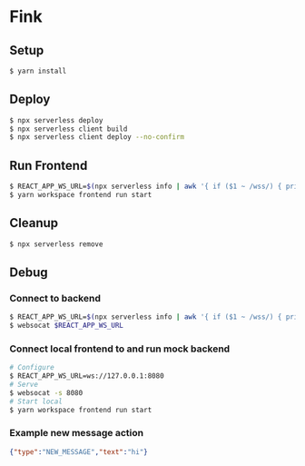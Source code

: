 # Fink

## Setup
```bash
$ yarn install
```

## Deploy
```bash
$ npx serverless deploy
$ npx serverless client build
$ npx serverless client deploy --no-confirm
```

## Run Frontend
```bash
$ REACT_APP_WS_URL=$(npx serverless info | awk '{ if ($1 ~ /wss/) { print $1 } }')
$ yarn workspace frontend run start
```

## Cleanup
```bash
$ npx serverless remove
```

## Debug

### Connect to backend
```bash
$ REACT_APP_WS_URL=$(npx serverless info | awk '{ if ($1 ~ /wss/) { print $1 } }')
$ websocat $REACT_APP_WS_URL
```

### Connect local frontend to and run mock backend
```bash
# Configure
$ REACT_APP_WS_URL=ws://127.0.0.1:8080
# Serve
$ websocat -s 8080
# Start local
$ yarn workspace frontend run start
```

### Example new message action
```json
{"type":"NEW_MESSAGE","text":"hi"}
```